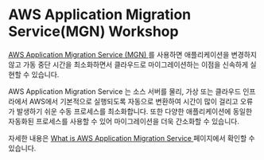 # AWS Application Migration Service(MGN) Workshop

[AWS Application Migration Service (MGN) ](https://aws.amazon.com/application-migration-service/)를 사용하면 애플리케이션을 변경하지 않고 가동 중단 시간을 최소화하면서 클라우드로 마이그레이션하는 이점을 신속하게 실현할 수 있습니다.

AWS Application Migration Service 는 소스 서버를 물리, 가상 또는 클라우드 인프라에서 AWS에서 기본적으로 실행되도록 자동으로 변환하여 시간이 많이 걸리고 오류가 발생하기 쉬운 수동 프로세스를 최소화합니다. 또한 다양한 애플리케이션에 동일한 자동화된 프로세스를 사용할 수 있어 마이그레이션을 더욱 간소화할 수 있습니다.

자세한 내용은 [What is AWS Application Migration Service ](https://docs.aws.amazon.com/mgn/latest/ug/what-is-application-migration-service.html) 페이지에서 확인할 수 있습니다.
